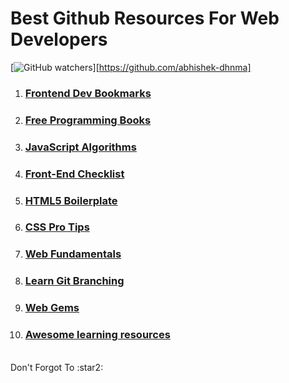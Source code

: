 # Best Github Resources For Web Developers 

[![GitHub watchers](https://img.shields.io/github/watchers/abhishek-dhnma/Best-Github-Resources-For-Web-Dev?style=social)][https://github.com/abhishek-dhnma]

1. ### [Frontend Dev Bookmarks][1]

2. ### [Free Programming Books][2]

3. ### [JavaScript Algorithms][3]

4. ### [Front-End Checklist][4]

5. ### [HTML5 Boilerplate][5]

6. ### [CSS Pro Tips][6]

7. ### [Web Fundamentals][7]

8. ### [Learn Git Branching][8]

9. ### [Web Gems][9]

10. ### [Awesome learning resources][10]

<br>
Don't Forgot To :star2:



[1]: https://github.com/dypsilon/frontend-dev-bookmarks
[2]: https://github.com/EbookFoundation/free-programming-books
[3]: https://github.com/trekhleb/javascript-algorithms
[4]: https://github.com/thedaviddias/Front-End-Checklist
[5]: https://github.com/h5bp/html5-boilerplate
[6]: https://github.com/AllThingsSmitty/css-protips
[7]: https://github.com/google/WebFundamentals
[8]: https://github.com/pcottle/learnGitBranching
[9]: https://github.com/webgems/webgems
[10]: https://github.com/lauragift21/awesome-learning-resources
